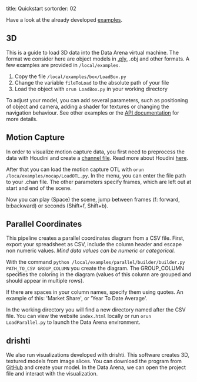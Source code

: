 title: Quickstart
sortorder: 02

Have a look at the already developed [examples](http://127.0.0.1:8002).

## 3D

This is a guide  to load 3D data into the Data Arena virtual machine.
The format we consider here are object models in [.ply,]({filename}data.md) .obj and other formats.
A few examples are provided in `/local/examples`.

1. Copy the file `/local/examples/box/LoadBox.py`
2. Change the variable `fileToLoad` to the absolute path of your file
3. Load the object with `orun LoadBox.py` in your working directory

To adjust your model, you can add several parameters, such as positioning of object and camera, adding a shader for textures or changing the navigation behaviour.
See other examples or the [API documentation](http://127.0.0.1:8001) for more details.

## Motion Capture

In order to visualize motion capture data, you first need to preprocess the data with Houdini and create a [channel file]({filename}data.md).
Read more about Houdini [here]({filename}houdini.md).

After that you can load the motion capture OTL with `orun /loca/examples/mocap/LoadOTL.py`.
In the menu, you can enter the file path to your .chan file.
The other parameters specify frames, which are left out at start and end of the scene.

Now you can play (Space) the scene, jump between frames (f: forward, b:backward) or seconds (Shift+f, Shift+b).


## Parallel Coordinates

This pipeline creates a parallel coordinates diagram from a CSV file.
First, export your spreadsheet as CSV, include the column header and escape non numeric values. *Mind data values can be numeric or categorical.*


With the command `python /local/examples/parallel/builder/builder.py PATH_TO_CSV GROUP_COLUMN` you create the diagram.
The GROUP_COLUMN specifies the coloring in the diagram (values of this column are grouped and should appear in multiple rows).

If there are spaces in your column names, specify them using quotes. An example of this: 'Market Share', or 'Year To Date Average'.


In the working directory you will find a new directory named after the CSV file.
You can view the website `index.html` locally or run `orun LoadParallel.py` to launch the Data Arena environment.

## drishti

We also run visualizations developed with drishti.
This software creates 3D, textured models from image slices.
You can download the program from [GitHub](https://github.com/AjayLimaye/drishti) and create your model.
In the Data Arena, we can open the project file and interact with the visualization.
